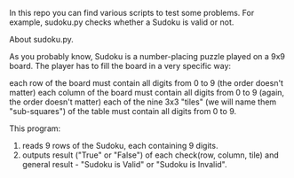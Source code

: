 In this repo you can find various scripts to test some problems. For example, sudoku.py checks whether a Sudoku is valid or not.

About sudoku.py.

As you probably know, Sudoku is a number-placing puzzle played on a 9x9 board. The player has to fill the board in a very specific way:

each row of the board must contain all digits from 0 to 9 (the order doesn't matter)
each column of the board must contain all digits from 0 to 9 (again, the order doesn't matter)
each of the nine 3x3 "tiles" (we will name them "sub-squares") of the table must contain all digits from 0 to 9.

This program:
1. reads 9 rows of the Sudoku, each containing 9 digits.
2. outputs result ("True" or "False") of each check(row, column, tile) and general result -  "Sudoku is Valid" or "Sudoku is Invalid".
